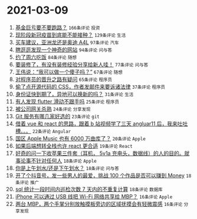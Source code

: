 # 2021-03-09

1. [基金巨亏要不要跑路？](https://www.v2ex.com/t/759849) `166条评论` `投资`
1. [现阶段新冠疫苗到底能不能接种？](https://www.v2ex.com/t/759870) `129条评论` `生活`
1. [买车建议，亚洲龙还是奥迪 A4L](https://www.v2ex.com/t/759837) `97条评论` `汽车`
1. [瞎逛逛发现一个神奇的网站](https://www.v2ex.com/t/759809) `94条评论` `问与答`
1. [约了周六吃饭](https://www.v2ex.com/t/759806) `84条评论` `随想`
1. [要装修了，有没有装修经验分享给新人哇！](https://www.v2ex.com/t/759859) `77条评论` `问与答`
1. [王伟说：“我可以做一个傻子吗？”](https://www.v2ex.com/t/759805) `67条评论` `随想`
1. [对程序员的晋升之路有疑问](https://www.v2ex.com/t/759815) `65条评论` `程序员`
1. [偷了点开源代码的 CSS，作者发邮件来要诉诸法律](https://www.v2ex.com/t/759932) `37条评论` `程序员`
1. [身份证快到期了，异地可以换新的吗？](https://www.v2ex.com/t/759929) `31条评论` `生活`
1. [有人发现 flutter 滑动不跟手吗](https://www.v2ex.com/t/759885) `25条评论` `程序员`
1. [被公司网关杀熟](https://www.v2ex.com/t/759819) `24条评论` `分享发现`
1. [Git 服务有哪几家好选的](https://www.v2ex.com/t/759966) `23条评论` `git`
1. [借着 vue 和 react 的思路，跟着 b 站视频学了三天 angluar11 后，我来吐吐槽。。。](https://www.v2ex.com/t/759986) `22条评论` `Angular`
1. [国区 Apple Music 也有 6000 万曲库了？](https://www.v2ex.com/t/759846) `20条评论` `Apple`
1. [如果后端想转全栈也许 react 更合适](https://www.v2ex.com/t/759876) `19条评论` `React`
1. [好奇的问一下收苹果三件套（耳机， 5v1a 充电头，数据线）的人的目的。就事论事不针对任何人](https://www.v2ex.com/t/759975) `18条评论` `Apple`
1. [你是上午划水/还是下午划水？](https://www.v2ex.com/t/759971) `18条评论` `问与答`
1. [开了个抖音号，发一些男人的最爱，挑战 100 个作品是否可以赚到 Money](https://www.v2ex.com/t/759858) `18条评论` `推广`
1. [sql 统计一段时间内巡检次数 7 天内的不重复计算](https://www.v2ex.com/t/759812) `18条评论` `数据库`
1. [iPhone 可以通过 USB 线把 Wi-Fi 网络共享给 MBP？](https://www.v2ex.com/t/760016) `16条评论` `Apple`
1. [两台 MBP，两个手掌分别放触摸板旁边的区域抚摸会有轻微震感](https://www.v2ex.com/t/759917) `16条评论` `分享发现`
